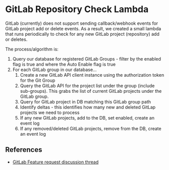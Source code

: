 # GitLab Repository Check Lambda

GitLab (currently) does not support sending callback/webhook events for GitLab project add or delete events. As a
result, we created a small lambda that runs periodically to check for any new GitLab project
(repository) add or deletes.

The process/algorithm is:

1. Query our database for registered GitLab Groups - filter by the enabled flag is true and where the Auto Enable flag
   is true
1. For each GitLab group in our database...
    1. Create a new GitLab API client instance using the authorization token for the Git Group
    1. Query the GitLab API for the project list under the group (include sub-groups). This grabs the list of current
       GitLab projects under the GitLab group.
    1. Query for GitLab project in DB matching this GitLab group path
    1. Identify deltas - this identifies how many new and deleted GitLap projects we need to process
    1. If any new GitLab projects, add to the DB, set enabled, create an event log
    1. If any removed/deleted GitLab projects, remove from the DB, create an event log

## References

- [GitLab Feature request discussion thread](https://gitlab.com/gitlab-com/marketing/community-relations/opensource-program/linux-foundation/-/issues/4#note_653255564)
